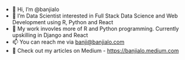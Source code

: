 - 👋 Hi, I’m @banjialo
- 👀 I’m  Data Scientist interested in Full Stack Data Science and Web Development using R, Python and React
- 🌱 My work invovles more of R and Python programming. Currently upskilling in Django and React
- 📫 You can reach me via banji@banjialo.com
- 🌱 Check out my articles on Medium - https://banjialo.medium.com

<!---
banjialo/banjialo is a ✨ special ✨ repository because its `README.md` (this file) appears on your GitHub profile.
You can click the Preview link to take a look at your changes.
--->
